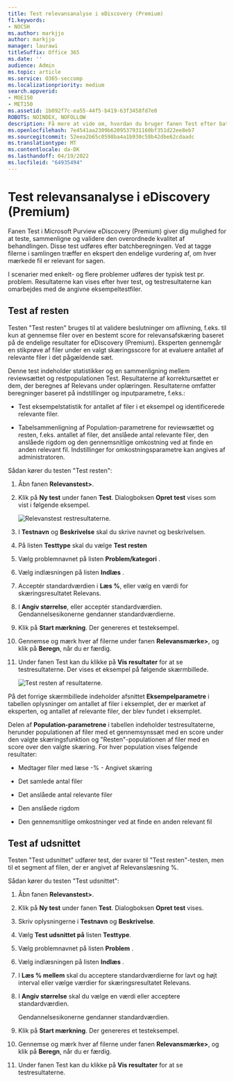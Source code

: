 ```yaml
---
title: Test relevansanalyse i eDiscovery (Premium)
f1.keywords:
- NOCSH
ms.author: markjjo
author: markjjo
manager: laurawi
titleSuffix: Office 365
ms.date: ''
audience: Admin
ms.topic: article
ms.service: O365-seccomp
ms.localizationpriority: medium
search.appverid:
- MOE150
- MET150
ms.assetid: 1b092f7c-ea55-44f5-b419-63f3458fd7e0
ROBOTS: NOINDEX, NOFOLLOW
description: Få mere at vide om, hvordan du bruger fanen Test efter batchberegning i eDiscovery (Premium) til at teste, sammenligne og validere den overordnede kvalitet af behandlingen.
ms.openlocfilehash: 7e4541aa2309b6209537931160bf351d22ee8eb7
ms.sourcegitcommit: 52eea2b65c0598ba4a1b930c58b42dbe62cdaadc
ms.translationtype: MT
ms.contentlocale: da-DK
ms.lasthandoff: 04/19/2022
ms.locfileid: "64935494"
---
```

# <a name="test-relevance-analysis-in-ediscovery-premium"></a>Test relevansanalyse i eDiscovery (Premium)
  
Fanen Test i Microsoft Purview eDiscovery (Premium) giver dig mulighed for at teste, sammenligne og validere den overordnede kvalitet af behandlingen. Disse test udføres efter batchberegningen. Ved at tagge filerne i samlingen træffer en ekspert den endelige vurdering af, om hver mærkede fil er relevant for sagen.
  
I scenarier med enkelt- og flere problemer udføres der typisk test pr. problem. Resultaterne kan vises efter hver test, og testresultaterne kan omarbejdes med de angivne eksempeltestfiler.
  
## <a name="testing-the-rest"></a>Test af resten

Testen "Test resten" bruges til at validere beslutninger om aflivning, f.eks. til kun at gennemse filer over en bestemt score for relevansafskæring baseret på de endelige resultater for eDiscovery (Premium). Eksperten gennemgår en stikprøve af filer under en valgt skæringsscore for at evaluere antallet af relevante filer i det pågældende sæt.
  
Denne test indeholder statistikker og en sammenligning mellem reviewsættet og restpopulationen Test. Resultaterne af korrektursættet er dem, der beregnes af Relevans under oplæringen. Resultaterne omfatter beregninger baseret på indstillinger og inputparametre, f.eks.:
  
- Test eksempelstatistik for antallet af filer i et eksempel og identificerede relevante filer.

- Tabelsammenligning af Population-parametrene for reviewsættet og resten, f.eks. antallet af filer, det anslåede antal relevante filer, den anslåede rigdom og den gennemsnitlige omkostning ved at finde en anden relevant fil. Indstillinger for omkostningsparametre kan angives af administratoren.

Sådan kører du testen "Test resten":

1. Åbn fanen **Relevanstest\>**.

2. Klik på **Ny test** under fanen **Test**. Dialogboksen **Opret test** vises som vist i følgende eksempel.

    ![Relevanstest restresultaterne.](../media/46e6898a-f929-4fd0-88d9-6f91d04b6ce2.png)
  
3. I **Testnavn** og **Beskrivelse** skal du skrive navnet og beskrivelsen.

4. På listen **Testtype** skal du vælge **Test resten**

5. Vælg problemnavnet på listen **Problem/kategori** .

6. Vælg indlæsningen på listen **Indlæs** . 

7. Acceptér standardværdien i **Læs %**, eller vælg en værdi for skæringsresultatet Relevans. 

8. I **Angiv størrelse**, eller acceptér standardværdien. Gendannelsesikonerne gendanner standardværdierne.

9. Klik på **Start mærkning**. Der genereres et testeksempel.

10. Gennemse og mærk hver af filerne under fanen **Relevansmærke\>**, og klik på **Beregn**, når du er færdig.

11. Under fanen Test kan du klikke på **Vis resultater** for at se testresultaterne. Der vises et eksempel på følgende skærmbillede.

    ![Test resten af resultaterne.](../media/b95744a9-047d-4c29-992d-04fa7e58e58a.png)
  
På det forrige skærmbillede indeholder afsnittet **Eksempelparametre** i tabellen oplysninger om antallet af filer i eksemplet, der er mærket af eksperten, og antallet af relevante filer, der blev fundet i eksemplet.
  
Delen af **Population-parametrene** i tabellen indeholder testresultaterne, herunder populationen af filer med et gennemsynssæt med en score under den valgte skæringsfunktion og "Resten"-populationen af filer med en score over den valgte skæring. For hver population vises følgende resultater:
  
- Medtager filer med læse -% - Angivet skæring

- Det samlede antal filer

- Det anslåede antal relevante filer

- Den anslåede rigdom

- Den gennemsnitlige omkostninger ved at finde en anden relevant fil

## <a name="testing-the-slice"></a>Test af udsnittet

Testen "Test udsnittet" udfører test, der svarer til "Test resten"-testen, men til et segment af filen, der er angivet af Relevanslæsning %.

Sådan kører du testen "Test udsnittet":
  
1. Åbn fanen **Relevanstest\>**.

2. Klik på **Ny test** under fanen **Test**. Dialogboksen **Opret test** vises.

3. Skriv oplysningerne i **Testnavn** og **Beskrivelse**.

4. Vælg **Test udsnittet på** listen **Testtype**.

5. Vælg problemnavnet på listen **Problem** .

6. Vælg indlæsningen på listen **Indlæs** .

7. I **Læs % mellem** skal du acceptere standardværdierne for lavt og højt interval eller vælge værdier for skæringsresultatet Relevans.

8. I **Angiv størrelse** skal du vælge en værdi eller acceptere standardværdien.

    Gendannelsesikonerne gendanner standardværdien.

9. Klik på **Start mærkning**. Der genereres et testeksempel.

10. Gennemse og mærk hver af filerne under fanen **Relevansmærke\>**, og klik på **Beregn**, når du er færdig.

11. Under fanen Test kan du klikke på **Vis resultater** for at se testresultaterne.
